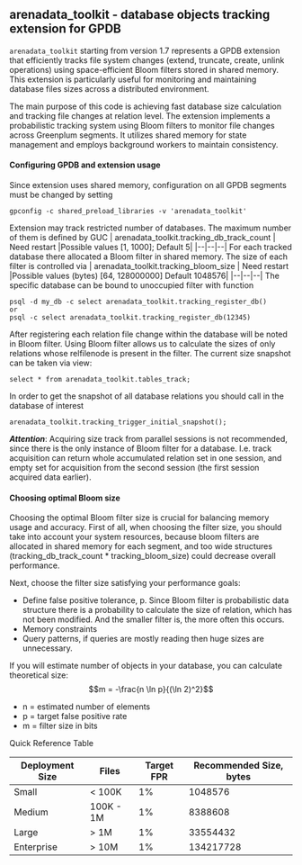 ## arenadata_toolkit - database objects tracking extension for GPDB

`arenadata_toolkit` starting from version 1.7 represents a GPDB extension that efficiently tracks file system changes (extend, truncate, create, unlink operations) using space-efficient Bloom filters stored in shared memory. This extension is particularly useful for monitoring and maintaining database files sizes across a distributed environment.

The main purpose of this code is achieving fast database size calculation and tracking file changes at relation
level. The extension implements a probabilistic tracking system using Bloom filters to monitor file changes across Greenplum segments. It utilizes shared memory for state management and employs background workers to maintain consistency. 

#### Configuring GPDB and extension usage
Since extension uses shared memory, configuration on all GPDB segments must be changed by setting
```shell script
gpconfig -c shared_preload_libraries -v 'arenadata_toolkit'
```
Extension may track restricted number of databases. The maximum number of them is defined by GUC
| arenadata_toolkit.tracking_db_track_count | Need restart |Possible values [1, 1000]; Default 5|
|--|--|--|
For each tracked database there allocated a Bloom filter in shared memory. The size of each filter is controlled via
| arenadata_toolkit.tracking_bloom_size | Need restart |Possible values (bytes) [64, 128000000] Default 1048576|
|--|--|--|
The specific database can be bound to unoccupied filter with function
```shell script
psql -d my_db -c select arenadata_toolkit.tracking_register_db()
or
psql -c select arenadata_toolkit.tracking_register_db(12345)
```
After registering each relation file change within the database will be noted in Bloom filter.
Using Bloom filter allows us to calculate the sizes of only relations whose relfilenode is present in the filter.
The current size snapshot can be taken via view:
```
select * from arenadata_toolkit.tables_track;
```
In order to get the snapshot of all database relations you should call in the database of interest
```
arenadata_toolkit.tracking_trigger_initial_snapshot();
```


***Attention***:  Acquiring size track from parallel sessions is not recommended, since there is the only
instance of Bloom filter for a database. I.e. track acquisition can return whole accumulated relation set
in one session, and empty set for acquisition from the second session (the first session acquired data earlier). 

#### Choosing optimal Bloom size

Choosing the optimal Bloom filter size is crucial for balancing memory usage and accuracy.
First of all, when choosing the filter size, you should take into account your system resources, because bloom filters are allocated in shared memory for each segment, and too wide structures (tracking_db_track_count * tracking_bloom_size) could decrease overall performance.

Next, choose the filter size satisfying your performance goals:
- Define false positive tolerance, p. Since Bloom filter is probabilistic data structure there is a probability to calculate the size of relation, which has not been modified. And the smaller filter is, the more often this occurs.
- Memory constraints 
- Query patterns, if queries are mostly reading then huge sizes are unnecessary.

If you will estimate number of objects in your database, you can calculate theoretical size:
$$m = -\frac{n \ln p}{(\ln 2)^2}$$
- n = estimated number of elements
- p = target false positive rate
- m = filter size in bits

Quick Reference Table

 Deployment Size | Files      | Target FPR | Recommended Size, bytes|
|----------------|------------|------------|------------------------|
| Small          | < 100K     | 1%         | 1048576                |
| Medium         | 100K - 1M  | 1%         | 8388608                |
| Large          | > 1M       | 1%         | 33554432               |
| Enterprise     | > 10M      | 1%         | 134217728              |